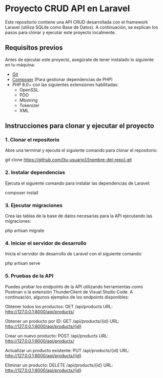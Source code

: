 # Proyecto CRUD API en Laravel

Este repositorio contiene una API CRUD desarrollada con el framework Laravel (utiliza SQLite como Base de Datos). A continuación, se explican los pasos para clonar y ejecutar este proyecto localmente.

## Requisitos previos

Antes de ejecutar este proyecto, asegúrate de tener instalado lo siguiente en tu máquina:

- [Git](https://git-scm.com/)
- [Composer](https://getcomposer.org/) (Para gestionar dependencias de PHP)
- PHP 8.0+ con las siguientes extensiones habilitadas:
  - OpenSSL
  - PDO
  - Mbstring
  - Tokenizer
  - XML

## Instrucciones para clonar y ejecutar el proyecto

### 1. Clonar el repositorio

Abre una terminal y ejecuta el siguiente comando para clonar el repositorio:

git clone https://github.com/[tu-usuario]/[nombre-del-repo].git

### 2. Instalar dependencias

Ejecuta el siguiente comando para instalar las dependencias de Laravel:

composer install

### 3. Ejecutar migraciones
Crea las tablas de la base de datos necesarias para la API ejecutando las migraciones:

php artisan migrate

### 4. Iniciar el servidor de desarrollo
Inicia el servidor de desarrollo de Laravel con el siguiente comando:

php artisan serve

### 5. Pruebas de la API
Puedes probar los endpoints de la API utilizando herramientas como Postman o la extensión ThunderClient de Visual Studio Code. A continuación, algunos ejemplos de los endpoints disponibles:

Obtener todos los productos: 
GET /api/products
URL: http://127.0.0.1:8000/api/products/

Obtener un producto por ID: 
GET /api/products/{id}
URL: http://127.0.0.1:8000/api/products/{id}

Crear un nuevo producto: 
POST /api/products
URL: http://127.0.0.1:8000/api/products/

Actualizar un producto existente: 
PUT /api/products/{id}
URL: http://127.0.0.1:8000/api/products/{id}

Eliminar un producto: 
DELETE /api/products/{id}
URL: http://127.0.0.1:8000/api/products/{id}
